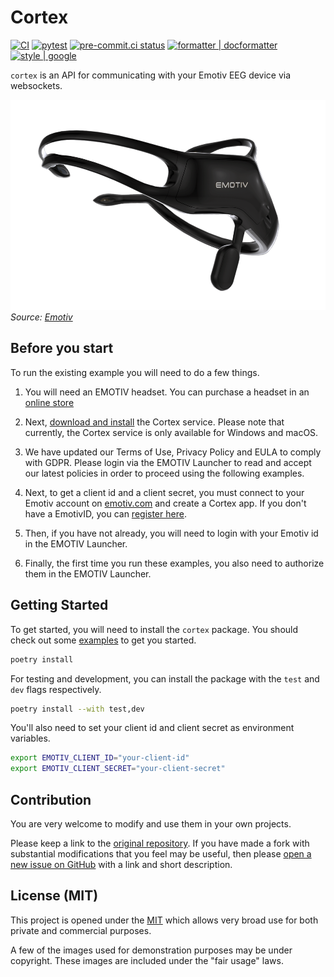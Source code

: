 # Cortex

[![CI](https://github.com/victor-iyi/cortex/actions/workflows/ci.yaml/badge.svg)](https://github.com/victor-iyi/cortex/actions/workflows/ci.yaml)
[![pytest](https://github.com/victor-iyi/cortex/actions/workflows/tests.yml/badge.svg)](https://github.com/victor-iyi/cortex/actions/workflows/tests.yml)
[![pre-commit.ci status](https://results.pre-commit.ci/badge/github/victor-iyi/cortex/main.svg)](https://results.pre-commit.ci/latest/github/victor-iyi/cortex/main)
[![formatter | docformatter](https://img.shields.io/badge/%20formatter-docformatter-fedcba.svg)](https://github.com/PyCQA/docformatter)
[![style | google](https://img.shields.io/badge/%20style-google-3666d6.svg)](https://google.github.io/styleguide/pyguide.html#s3.8-comments-and-docstrings)

`cortex` is an API for communicating with your Emotiv EEG device via websockets.

[![Emotiv Insight Headset](images/insight-2021.png)][insight]
*Source: [Emotiv][insight]*

## Before you start

To run the existing example you will need to do a few things.

1. You will need an EMOTIV headset. You can purchase a headset in an [online store][emotiv]

2. Next, [download and install][developer] the Cortex service. Please note that
currently, the Cortex service is only available for Windows and macOS.

3. We have updated our Terms of Use, Privacy Policy and EULA to comply with GDPR.
Please login via the EMOTIV Launcher to read and accept our latest policies in
order to proceed using the following examples.

4. Next, to get a client id and a client secret, you must connect to your Emotiv
account on [emotiv.com][emotiv-account] and create a Cortex app. If you don't
have a EmotivID, you can [register here].

5. Then, if you have not already, you will need to login with your Emotiv id in
the EMOTIV Launcher.

6. Finally, the first time you run these examples, you also need to authorize
them in the EMOTIV Launcher.

[emotiv]: https://www.emotiv.com/
[developer]: https://www.emotiv.com/developer/
[emotiv-account]: https://www.emotiv.com/my-account/cortex-apps/
[register here]: https://id.emotivcloud.com/eoidc/account/registration/
[insight]: https://www.emotiv.com/insight/

## Getting Started

To get started, you will need to install the `cortex` package. You should check out
some [examples] to get you started.

```sh
poetry install
```

For testing and development, you can install the package with the `test` and `dev`
flags respectively.

```sh
poetry install --with test,dev
```

You'll also need to set your client id and client secret as environment variables.

```sh
export EMOTIV_CLIENT_ID="your-client-id"
export EMOTIV_CLIENT_SECRET="your-client-secret"
```

[examples]: ./examples/

## Contribution

You are very welcome to modify and use them in your own projects.

Please keep a link to the [original repository]. If you have made a fork with
substantial modifications that you feel may be useful, then please [open a new
issue on GitHub][issues] with a link and short description.

## License (MIT)

This project is opened under the [MIT][license] which allows very
broad use for both private and commercial purposes.

A few of the images used for demonstration purposes may be under copyright.
These images are included under the "fair usage" laws.

[original repository]: https://github.com/victor-iyi/cortex
[issues]: https://github.com/victor-iyi/cortex/issues
[license]: ./LICENSE
